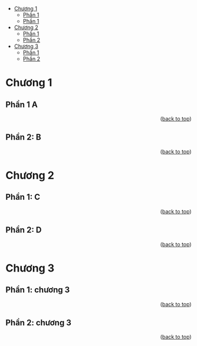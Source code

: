 <a id="readme-top"></a>

- [Chương 1](#chương-1)
  - [Phần 1](#phần-1-a)
  - [Phần 1](#phần-2-b)
- [Chương 2](#chương-2)
  - [Phần 1](#phần-1-c)
  - [Phần 2](#phần-2-d)
- [Chương 3](#chương-3)
  - [Phần 1](#phần-1-chương-3)
  - [Phần 2](#phần-2-chương-3)

# Chương 1
## Phần 1 A

<p align="right">(<a href="#readme-top">back to top</a>)</p>

## Phần 2: B

<p align="right">(<a href="#readme-top">back to top</a>)</p>

# Chương 2
## Phần 1: C

<p align="right">(<a href="#readme-top">back to top</a>)</p>

## Phần 2: D

<p align="right">(<a href="#readme-top">back to top</a>)</p>

# Chương 3
## Phần 1: chương 3

<p align="right">(<a href="#readme-top">back to top</a>)</p>

## Phần 2: chương 3

<p align="right">(<a href="#readme-top">back to top</a>)</p>